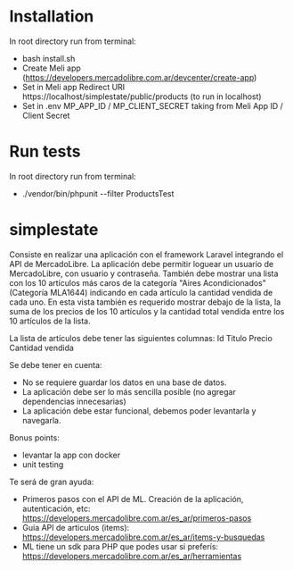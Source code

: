 # Installation
In root directory run from terminal:
- bash install.sh
- Create Meli app (https://developers.mercadolibre.com.ar/devcenter/create-app)
- Set in Meli app Redirect URI https://localhost/simplestate/public/products (to run in localhost)
- Set in .env MP_APP_ID / MP_CLIENT_SECRET taking from Meli App ID / Client Secret 


# Run tests
In root directory run from terminal:
- ./vendor/bin/phpunit --filter ProductsTest

# simplestate

Consiste en realizar una aplicación con el framework Laravel integrando el API de MercadoLibre.
La aplicación debe permitir loguear un usuario de MercadoLibre, con usuario y contraseña.
También debe mostrar una lista con los 10 artículos más caros de la categoría "Aires Acondicionados" (Categoría MLA1644) indicando en cada artículo la cantidad vendida de cada uno. En esta vista también es requerido mostrar debajo de la lista, la suma de los precios de los 10 artículos y la cantidad total vendida entre los 10 artículos de la lista.

La lista de artículos debe tener las siguientes columnas:
Id
Titulo
Precio
Cantidad vendida

Se debe tener en cuenta:
- No se requiere guardar los datos en una base de datos.
- La aplicación debe ser lo más sencilla posible (no agregar dependencias innecesarias)
- La aplicación debe estar funcional, debemos poder levantarla y navegarla.

Bonus points:
- levantar la app con docker
- unit testing


Te será de gran ayuda:
- Primeros pasos con el API de ML. Creación de la aplicación, autenticación, etc: https://developers.mercadolibre.com.ar/es_ar/primeros-pasos
- Guia API de articulos (items): https://developers.mercadolibre.com.ar/es_ar/items-y-busquedas
- ML tiene un sdk para PHP que podes usar si preferís: https://developers.mercadolibre.com.ar/es_ar/herramientas
